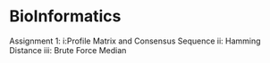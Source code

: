 # BioInformatics
Assignment 1:
 i:Profile Matrix and Consensus Sequence
 ii: Hamming Distance
 iii: Brute Force Median
